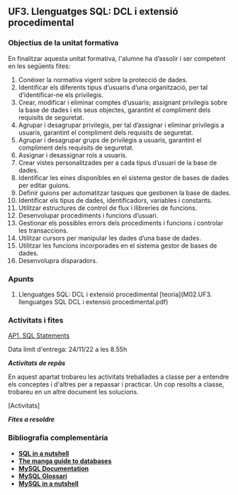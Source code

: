 ## UF3. Llenguatges SQL: DCL i extensió procedimental

### Objectius de la unitat formativa

En finalitzar aquesta unitat formativa, l'alumne ha d’assolir i ser competent en les següents fites:
1. Conèixer la normativa vigent sobre la protecció de dades.
2. Identificar els diferents tipus d’usuaris d’una organització, per tal d’identificar-ne els privilegis.
3. Crear, modificar i eliminar comptes d’usuaris; assignant privilegis sobre la base de dades i els seus objectes,
garantint el compliment dels requisits de seguretat.
4. Agrupar i desagrupar privilegis, per tal d’assignar i eliminar privilegis a usuaris, garantint el compliment dels
requisits de seguretat.
5. Agrupar i desagrupar grups de privilegis a usuaris, garantint el compliment dels requisits de seguretat.
6. Assignar i desassignar rols a usuaris.
7. Crear vistes personalitzades per a cada tipus d’usuari de la base de dades.
8. Identificar les eines disponibles en el sistema gestor de bases de dades per editar guions.
9. Definir guions per automatitzar tasques que gestionen la base de dades.
10. Identificar els tipus de dades, identificadors, variables i constants.
11. Utilitzar estructures de control de flux i llibreries de funcions.
12. Desenvolupar procediments i funcions d’usuari.
13. Gestionar els possibles errors dels procediments i funcions i controlar les transaccions.
14. Utilitzar cursors per manipular les dades d’una base de dades.
15. Utilitzar les funcions incorporades en el sistema gestor de bases de dades.
16. Desenvolupra disparadors.

### Apunts

1. Llenguatges SQL: DCL i extensió procedimental [teoria](M02.UF3. llenguatges SQL DCL i extensió procedimental.pdf)

### Activitats i fites

[AP1. SQL Statements](https://docs.google.com/document/d/1FedVFjiB6tb2YbW8O6nZrAF8F5LQYwBk93GgHX4KFS0/edit?usp=sharing)

Data límit d'entrega: 24/11/22 a les 8.55h

**_Activitats de repàs_**

En aquest apartat trobareu les activitats treballades a classe per a entendre els conceptes i d'altres per a repassar i practicar. Un cop resolts a classe, trobareu en un altre document les solucions.

[Activitats]

**_Fites a resoldre_**



### Bibliografia complementària

- [**SQL in a nutshell**](https://www.oreilly.com/library/view/sql-in-a/9781492088851/)
- [**The manga guide to databases**](https://www.amazon.es/Manga-Guide-Databases-Mana-Takahashi/dp/1593271905)
- [**MySQL Documentation**](https://dev.mysql.com/doc/refman/8.0/en/)
- [**MySQL Glossari**](https://dev.mysql.com/doc/refman/8.0/en/glossary.html)
- [**MySQL in a nutshell**](https://www.oreilly.com/library/view/mysql-in-a/9780596514334/)